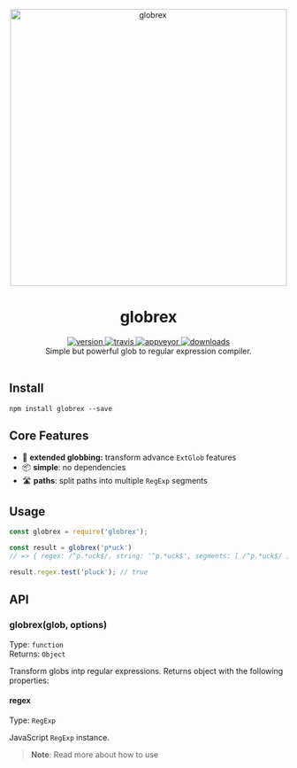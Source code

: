 <div align="center">
  <img src="https://github.com/terkelg/globrex/raw/master/globrex.png" alt="globrex" width="500" />
</div>

<h1 align="center">globrex</h1>

<div align="center">
  <a href="https://npmjs.org/package/globrex">
    <img src="https://img.shields.io/npm/v/globrex.svg" alt="version" />
  </a>
  <a href="https://travis-ci.org/terkelg/globrex">
    <img src="https://img.shields.io/travis/terkelg/globrex.svg" alt="travis" />
  </a>
  <a href="https://ci.appveyor.com/project/terkelg/globrex">
    <img src="https://ci.appveyor.com/api/projects/status/ecbnb3whibj5iqcj?svg=true" alt="appveyor" />
  </a>
  <a href="https://npmjs.org/package/globrex">
    <img src="https://img.shields.io/npm/dm/globrex.svg" alt="downloads" />
  </a>
</div>

<div align="center">Simple but powerful glob to regular expression compiler.</div>

<br />


## Install

```
npm install globrex --save
```


## Core Features

- 💪 **extended globbing:** transform advance `ExtGlob` features
- 📦 **simple**: no dependencies
- 🛣️ **paths**: split paths into multiple `RegExp` segments


## Usage

```js
const globrex = require('globrex');

const result = globrex('p*uck')
// => { regex: /^p.*uck$/, string: '^p.*uck$', segments: [ /^p.*uck$/ ] }

result.regex.test('pluck'); // true
```


## API

### globrex(glob, options)

Type: `function`<br>
Returns: `Object`

Transform globs intp regular expressions.
Returns object with the following properties:


#### regex

Type: `RegExp`

JavaScript `RegExp` instance.

> **Note**: Read more about how to use